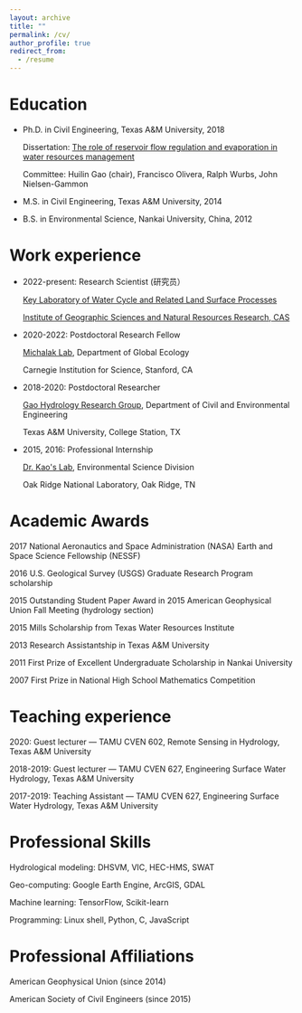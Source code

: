 ```yaml
---
layout: archive
title: ""
permalink: /cv/
author_profile: true
redirect_from:
  - /resume
---
```



Education
======
* Ph.D. in Civil Engineering, Texas A&M University, 2018

  Dissertation: [The role of reservoir flow regulation and evaporation in water resources management](https://oaktrust.library.tamu.edu/handle/1969.1/174431)
  
  Committee: Huilin Gao (chair), Francisco Olivera, Ralph Wurbs, John Nielsen-Gammon
  
* M.S. in Civil Engineering, Texas A&M University, 2014

* B.S. in Environmental Science, Nankai University, China, 2012

Work experience
======
* 2022-present:	Research Scientist (研究员）

  [Key Laboratory of Water Cycle and Related Land Surface Processes](http://water.igsnrr.cas.cn/)
  
  [Institute of Geographic Sciences and Natural Resources Research, CAS](http://www.igsnrr.ac.cn/)

* 2020-2022: Postdoctoral Research Fellow

  [Michalak Lab](https://bse.carnegiescience.edu/dr-anna-michalak-0), Department of Global Ecology
  
  Carnegie Institution for Science, Stanford, CA

* 2018-2020: Postdoctoral Researcher

  [Gao Hydrology Research Group](https://ceprofs.civil.tamu.edu/hgao/), Department of Civil and Environmental Engineering
  
  Texas A&M University, College Station, TX

* 2015, 2016: Professional Internship

  [Dr. Kao's Lab](https://www.ornl.gov/staff-profile/shih-chieh-kao), Environmental Science Division
  
  Oak Ridge National Laboratory, Oak Ridge, TN
  
Academic Awards
======
2017    National Aeronautics and Space Administration (NASA) Earth and Space Science Fellowship (NESSF)

2016    U.S. Geological Survey (USGS) Graduate Research Program scholarship

2015    Outstanding Student Paper Award in 2015 American Geophysical Union Fall Meeting (hydrology section)

2015    Mills Scholarship from Texas Water Resources Institute

2013    Research Assistantship in Texas A&M University

2011    First Prize of Excellent Undergraduate Scholarship in Nankai University 

2007    First Prize in National High School Mathematics Competition

Teaching experience
======
2020:      Guest lecturer — TAMU CVEN 602, Remote Sensing in Hydrology, Texas A&M University
	   
2018-2019: Guest lecturer — TAMU CVEN 627, Engineering Surface Water Hydrology, Texas A&M University
	   
2017-2019: Teaching Assistant — TAMU CVEN 627, Engineering Surface Water Hydrology, Texas A&M University


Professional Skills
======
Hydrological modeling: DHSVM, VIC, HEC-HMS, SWAT

Geo-computing: Google Earth Engine, ArcGIS, GDAL

Machine learning: TensorFlow, Scikit-learn

Programming: Linux shell, Python, C, JavaScript
  
Professional Affiliations
======
American Geophysical Union (since 2014)

American Society of Civil Engineers (since 2015)

  
